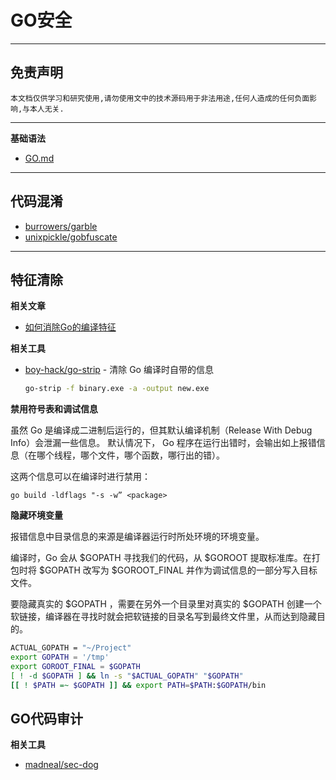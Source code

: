 # GO安全

---

## 免责声明

`本文档仅供学习和研究使用,请勿使用文中的技术源码用于非法用途,任何人造成的任何负面影响,与本人无关.`

---

**基础语法**
- [GO.md](../../../Develop/Golang/GO.md)

---

## 代码混淆
- [burrowers/garble](https://github.com/burrowers/garble)
- [unixpickle/gobfuscate](https://github.com/unixpickle/gobfuscate)

---

## 特征清除

**相关文章**
- [如何消除Go的编译特征](https://mp.weixin.qq.com/s/Z0SpYJBikdwA_foPkxnWFQ)

**相关工具**
- [boy-hack/go-strip](https://github.com/boy-hack/go-strip) - 清除 Go 编译时自带的信息
    ```bash
    go-strip -f binary.exe -a -output new.exe
    ```

**禁用符号表和调试信息**

虽然 Go 是编译成二进制后运行的，但其默认编译机制（Release With Debug Info）会泄漏一些信息。
默认情况下， Go 程序在运行出错时，会输出如上报错信息（在哪个线程，哪个文件，哪个函数，哪行出的错）。

这两个信息可以在编译时进行禁用：
```
go build -ldflags "-s -w” <package>
```

**隐藏环境变量**

报错信息中目录信息的来源是编译器运行时所处环境的环境变量。

编译时，Go 会从 $GOPATH 寻找我们的代码，从 $GOROOT 提取标准库。在打包时将 $GOPATH 改写为 $GOROOT_FINAL 并作为调试信息的一部分写入目标文件。

要隐藏真实的 $GOPATH ，需要在另外一个目录里对真实的 $GOPATH 创建一个软链接，编译器在寻找时就会把软链接的目录名写到最终文件里，从而达到隐藏目的。
```bash
ACTUAL_GOPATH = "~/Project"
export GOPATH = '/tmp'
export GOROOT_FINAL = $GOPATH
[ ! -d $GOPATH ] && ln -s "$ACTUAL_GOPATH" "$GOPATH"
[[ ! $PATH =~ $GOPATH ]] && export PATH=$PATH:$GOPATH/bin
```

## GO代码审计

**相关工具**
- [madneal/sec-dog](https://github.com/madneal/sec-dog)
